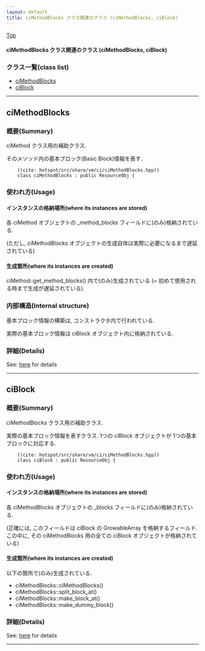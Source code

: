 ```yaml
---
layout: default
title: ciMethodBlocks クラス関連のクラス (ciMethodBlocks, ciBlock)
---
```

[Top](../index.html)

#### ciMethodBlocks クラス関連のクラス (ciMethodBlocks, ciBlock)



### クラス一覧(class list)

  * [ciMethodBlocks](#no58FP6jNg)
  * [ciBlock](#noou1PH4U4)


---
## <a name="no58FP6jNg" id="no58FP6jNg">ciMethodBlocks</a>

### 概要(Summary)
ciMethod クラス用の補助クラス.

そのメソッド内の基本ブロック(Basic Block)情報を表す.


```
    ((cite: hotspot/src/share/vm/ci/ciMethodBlocks.hpp))
    class ciMethodBlocks : public ResourceObj {
```

### 使われ方(Usage)
#### インスタンスの格納場所(where its instances are stored)
各 ciMethod オブジェクトの _method_blocks フィールドに(のみ)格納されている.

(ただし, ciMethodBlocks オブジェクトの生成自体は実際に必要になるまで遅延されている)

#### 生成箇所(where its instances are created)
ciMethod::get_method_blocks() 内で(のみ)生成されている (= 初めて使用される時まで生成が遅延されている).

### 内部構造(Internal structure)
基本ブロック情報の構築は, コンストラクタ内で行われている.

実際の基本ブロック情報は ciBlock オブジェクト内に格納されている.




### 詳細(Details)
See: [here](../doxygen/classciMethodBlocks.html) for details

---
## <a name="noou1PH4U4" id="noou1PH4U4">ciBlock</a>

### 概要(Summary)
ciMethodBlocks クラス用の補助クラス.

実際の基本ブロック情報を表すクラス. 
1つの ciBlock オブジェクトが 1つの基本ブロックに対応する.


```
    ((cite: hotspot/src/share/vm/ci/ciMethodBlocks.hpp))
    class ciBlock : public ResourceObj {
```

### 使われ方(Usage)
#### インスタンスの格納場所(where its instances are stored)
各 ciMethodBlocks オブジェクトの _blocks フィールドに(のみ)格納されている.

(正確には, このフィールドは ciBlock の GrowableArray を格納するフィールド.
この中に, その ciMethodBlocks 用の全ての ciBlock オブジェクトが格納されている)

#### 生成箇所(where its instances are created)
以下の箇所で(のみ)生成されている.

* ciMethodBlocks::ciMethodBlocks()
* ciMethodBlocks::split_block_at()
* ciMethodBlocks::make_block_at()
* ciMethodBlocks::make_dummy_block()




### 詳細(Details)
See: [here](../doxygen/classciBlock.html) for details

---
